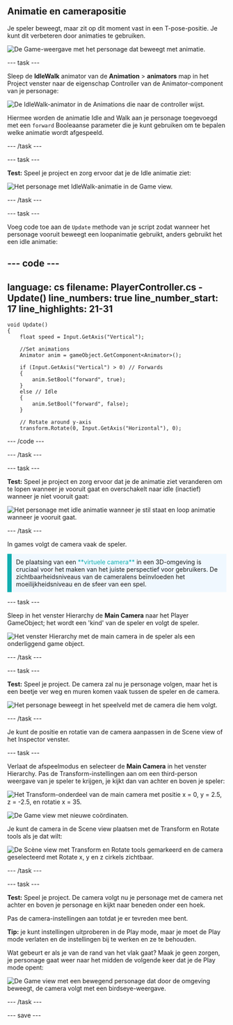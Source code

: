 ## Animatie en camerapositie

Je speler beweegt, maar zit op dit moment vast in een T-pose-positie. Je kunt dit verbeteren door animaties te gebruiken.

![De Game-weergave met het personage dat beweegt met animatie.](images/animated-char.gif)

--- task ---

Sleep de **IdleWalk** animator van de **Animation** > **animators** map in het Project venster naar de eigenschap Controller van de Animator-component van je personage:

![De IdleWalk-animator in de Animations die naar de controller wijst.](images/move_idlewalk.png)

Hiermee worden de animatie Idle and Walk aan je personage toegevoegd met een `forward` Booleaanse parameter die je kunt gebruiken om te bepalen welke animatie wordt afgespeeld.

--- /task ---

--- task ---

**Test:** Speel je project en zorg ervoor dat je de Idle animatie ziet:

![Het personage met IdleWalk-animatie in de Game view.](images/idlewalk-animation.gif)

--- /task ---

--- task ---

Voeg code toe aan de `Update` methode van je script zodat wanneer het personage vooruit beweegt een loopanimatie gebruikt, anders gebruikt het een idle animatie:

--- code ---
---
language: cs filename: PlayerController.cs - Update() line_numbers: true line_number_start: 17
line_highlights: 21-31
---

    void Update()
    {
        float speed = Input.GetAxis("Vertical");
    
        //Set animations
        Animator anim = gameObject.GetComponent<Animator>();
    
        if (Input.GetAxis("Vertical") > 0) // Forwards
        {
            anim.SetBool("forward", true);
        }
        else // Idle
        {
            anim.SetBool("forward", false);
        }
    
        // Rotate around y-axis
        transform.Rotate(0, Input.GetAxis("Horizontal"), 0);
--- /code ---

--- /task ---

--- task ---

**Test:** Speel je project en zorg ervoor dat je de animatie ziet veranderen om te lopen wanneer je vooruit gaat en overschakelt naar idle (inactief) wanneer je niet vooruit gaat:

![Het personage met idle animatie wanneer je stil staat en loop animatie wanneer je vooruit gaat.](images/idle-and-walk-animation.gif)

--- /task ---

In games volgt de camera vaak de speler.

<p style="border-left: solid; border-width:10px; border-color: #0faeb0; background-color: aliceblue; padding: 10px;">
De plaatsing van een <span style="color: #0faeb0">**virtuele camera**</span> in een 3D-omgeving is cruciaal voor het maken van het juiste perspectief voor gebruikers. De zichtbaarheidsniveaus van de cameralens beïnvloeden het moeilijkheidsniveau en de sfeer van een spel. 
</p>

--- task ---

Sleep in het venster Hierarchy de **Main Camera** naar het Player GameObject; het wordt een 'kind' van de speler en volgt de speler.

![Het venster Hierarchy met de main camera in de speler als een onderliggend game object.](images/child-camera.png)

--- /task ---

--- task ---

**Test:** Speel je project. De camera zal nu je personage volgen, maar het is een beetje ver weg en muren komen vaak tussen de speler en de camera.

![Het personage beweegt in het speelveld met de camera die hem volgt.](images/camera-follow-player.gif)

--- /task ---

Je kunt de positie en rotatie van de camera aanpassen in de Scene view of het Inspector venster.

--- task ---

Verlaat de afspeelmodus en selecteer de **Main Camera** in het venster Hierarchy. Pas de Transform-instellingen aan om een third-person weergave van je speler te krijgen, je kijkt dan van achter en boven je speler:

![Het Transform-onderdeel van de main camera met positie x = 0, y = 2.5, z = -2.5, en rotatie x = 35.](images/birdseye-transform.png)

![De Game view met nieuwe coördinaten.](images/birdseye-game.png)

Je kunt de camera in de Scene view plaatsen met de Transform en Rotate tools als je dat wilt:

![De Scène view met Transform en Rotate tools gemarkeerd en de camera geselecteerd met Rotate x, y en z cirkels zichtbaar.](images/transform-rotate-scene.png)

--- /task ---

--- task ---

**Test:** Speel je project. De camera volgt nu je personage met de camera net achter en boven je personage en kijkt naar beneden onder een hoek.

Pas de camera-instellingen aan totdat je er tevreden mee bent.

**Tip:** je kunt instellingen uitproberen in de Play mode, maar je moet de Play mode verlaten en de instellingen bij te werken en ze te behouden.

Wat gebeurt er als je van de rand van het vlak gaat? Maak je geen zorgen, je personage gaat weer naar het midden de volgende keer dat je de Play mode opent:

![De Game view met een bewegend personage dat door de omgeving beweegt, de camera volgt met een birdseye-weergave.](images/birdseye-walkthrough.gif)

--- /task ---

--- save ---
